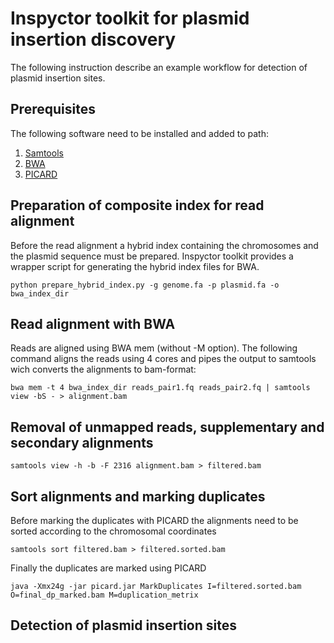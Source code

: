 # Inspyctor toolkit for plasmid insertion discovery
The following instruction describe an example workflow for detection of plasmid insertion sites. 

## Prerequisites
The following software need to be installed and added to path:
1. [Samtools](https://github.com/samtools/samtools)    
2. [BWA](http://bio-bwa.sourceforge.net/)
3. [PICARD](https://broadinstitute.github.io/picard/)

## Preparation of composite index for read alignment 
Before the read alignment a hybrid index containing the chromosomes and the plasmid sequence must be prepared. Inspyctor toolkit provides a wrapper script for generating the hybrid index files for BWA. 
```
python prepare_hybrid_index.py -g genome.fa -p plasmid.fa -o bwa_index_dir
```
## Read alignment with BWA
Reads are aligned using BWA mem (without -M option). The following command aligns the reads using 4 cores and pipes the output to samtools wich converts the alignments to bam-format:
```
bwa mem -t 4 bwa_index_dir reads_pair1.fq reads_pair2.fq | samtools view -bS - > alignment.bam
```
## Removal of unmapped reads, supplementary and secondary alignments 
```
samtools view -h -b -F 2316 alignment.bam > filtered.bam
```
## Sort alignments and marking duplicates 
Before marking the duplicates with PICARD the alignments need to be sorted according to the chromosomal coordinates
```
samtools sort filtered.bam > filtered.sorted.bam
```
Finally the duplicates are marked using PICARD
```
java -Xmx24g -jar picard.jar MarkDuplicates I=filtered.sorted.bam O=final_dp_marked.bam M=duplication_metrix
```
## Detection of plasmid insertion sites  

